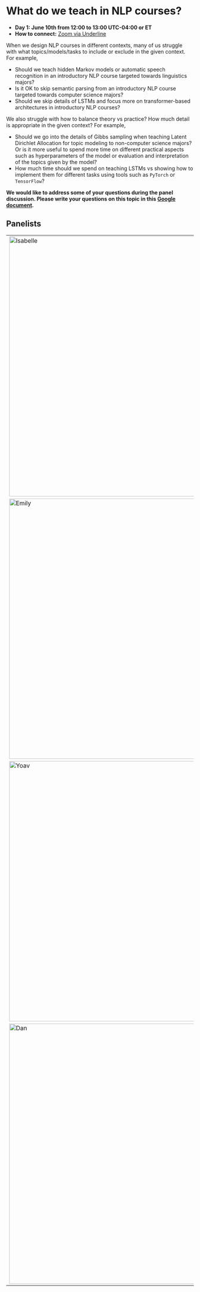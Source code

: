 # What do we teach in NLP courses?

- **Day 1: June 10th from 12:00 to 13:00 UTC-04:00 or ET**
- **How to connect:** [Zoom via Underline](https://underline.io/events/122/sessions?eventSessionId=4302)

When we design NLP courses in different contexts, many of us struggle with what topics/models/tasks to include or exclude in the given context. For example, 

- Should we teach hidden Markov models or automatic speech recognition in an introductory NLP course targeted towards linguistics majors? 
- Is it OK to skip semantic parsing from an introductory NLP course targeted towards computer science majors? 
- Should we skip details of LSTMs and focus more on transformer-based architectures in introductory NLP courses? 

We also struggle with how to balance theory vs practice? How much detail is appropriate in the given context? For example, 

- Should we go into the details of Gibbs sampling when teaching Latent Dirichlet Allocation for topic modeling to non-computer science majors? Or is it more useful to spend more time on different practical aspects such as hyperparameters of the model or evaluation and interpretation of the topics given by the model? 
- How much time should we spend on teaching LSTMs vs showing how to implement them for different tasks using tools such as `PyTorch` or `TensorFlow`? 


    
**We would like to address some of your questions during the panel discussion. Please write your questions on this topic in this [Google document](https://docs.google.com/document/d/1ZS8BhrAJHGa-RB5e8IHqSGsR6GAEpEXv552u9kZG1g0/edit?usp=sharing).**   
    
## Panelists
|               |                               |
| :--------------------------------------- | :-----------------   | 
| <img src="../img/isabelle.png" alt="Isabelle" class="bg-primary" width="700px"> | [**Isabelle Augenstein**](https://isabelleaugenstein.github.io/) is an associate professor in Computer Science at the University of Copenhagen. Her main research interests are fact checking, low-resource learning and explainability. She has developed and taught NLP courses at University of Copenhagen and University College London. She has also given tutorial and talks at a number of summer schools. | 
|<img src="../img/emily.jpeg" alt="Emily" class="bg-primary" width="700px"/> | [**Emily M. Bender**](https://faculty.washington.edu/ebender/index.html) is a Professor of Linguistics and an Adjunct Professor in Computer Science and Engineering at the University of Washington. She is the Director of the [Computational Linguistics Master's program](https://www.compling.uw.edu/). She has a wealth of teaching and mentoring experience, and has taught many courses and seminars in Linguistics, Computational Linguistics, and Ethics in NLP in the past two decades. (Check out her [NLP pedagogy interview](https://medium.com/@jurgens_24580/nlp-pedagogy-interview-emily-m-bender-university-of-washington-7a6ba4d450f5)). |
|<img src="../img/yoav.jpeg" alt="Yoav" class="bg-primary" width="700px"> | [**Yoav Goldberg**](https://www.cs.bgu.ac.il/~yoavg/uni/) is a Senior Lecturer in Computer Science at Bar Ilan University. He has taught a number of courses and seminars in NLP. His famous tutorial on deep learning NLP, [A Primer on Neural Network Models for Natural Language Processing](https://u.cs.biu.ac.il/~yogo/nnlp.pdf), and his book [Neural Network Methods for Natural Language Processing Synthesis Lectures on Human Language Technologies](https://www.morganclaypool.com/doi/abs/10.2200/S00762ED1V01Y201703HLT037) are widely used in deep learning NLP courses all over the world.|
| <img src="../img/dan.jpg" alt="Dan" class="bg-primary" width="700px"/> | [**Dan Jurafsky**](https://web.stanford.edu/~jurafsky/) is Professor of Linguistics and Professor of Computer Science at Stanford University. He has designed and taught a number introductory and advanced courses in Linguistics, Psycholinguistics, and NLP in the past two decades. Also, he is the co-author of one of the best books in NLP, [Speech and Language Processing](https://web.stanford.edu/~jurafsky/slp3/). This book and his co-authored short [NLP videos](https://www.youtube.com/watch?v=zQ6gzQ5YZ8o&list=PLoROMvodv4rOFZnDyrlW3-nI7tMLtmiJZ) have inspired many people in the world. (Check out [his NLP pedagogy interview](https://medium.com/@jurgens_24580/nlp-pedagogy-interview-dan-jurafsky-stanford-c0075a16d877)). 

